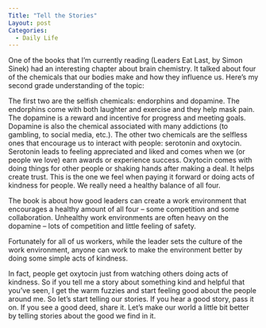```yaml
---
Title: "Tell the Stories"
Layout: post
Categories:
  - Daily Life
---
```

<p>One of the books that I&rsquo;m currently reading (Leaders Eat Last, by Simon Sinek) had an interesting chapter about brain chemistry. It talked about four of the chemicals that our bodies make and how they influence us. Here&rsquo;s my second grade understanding of the topic:</p>
<p>The first two are the selfish chemicals: endorphins and dopamine. The endorphins come with both laughter and exercise and they help mask pain. The dopamine is a reward and incentive for progress and meeting goals. Dopamine is also the chemical associated with many addictions (to gambling, to social media, etc.). The other two chemicals are the selfless ones that encourage us to interact with people: serotonin and oxytocin. Serotonin leads to feeling appreciated and liked and comes when we (or people we love) earn awards or experience success. Oxytocin comes with doing things for other people or shaking hands after making a deal. It helps create trust. This is the one we feel when paying it forward or doing acts of kindness for people. We really need a healthy balance of all four.</p>
<p>The book is about how good leaders can create a work environment that encourages a healthy amount of all four &ndash; some competition and some collaboration. Unhealthy work environments are often heavy on the dopamine &ndash; lots of competition and little feeling of safety.</p>
<p>Fortunately for all of us workers, while the leader sets the culture of the work environment, anyone can work to make the environment better by doing some simple acts of kindness.</p>
<p>In fact, people get oxytocin just from watching others doing acts of kindness. So if you tell me a story about something kind and helpful that you&rsquo;ve seen, I get the warm fuzzies and start feeling good about the people around me. So let&rsquo;s start telling our stories. If you hear a good story, pass it on. If you see a good deed, share it. Let&rsquo;s make our world a little bit better by telling stories about the good we find in it.</p>
